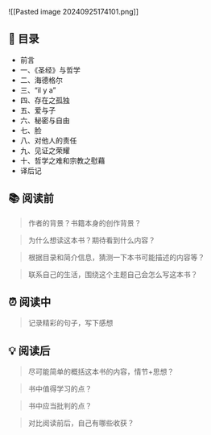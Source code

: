 ![[Pasted image 20240925174101.png]]
## 📑 目录
*  前言  
*  一、《圣经》与哲学  
*  二、海德格尔  
*  三、“il y a”  
*  四、存在之孤独  
*  五、爱与子  
*  六、秘密与自由  
*  七、脸  
*  八、对他人的责任  
*  九、见证之荣耀  
*  十、哲学之难和宗教之慰藉  
*  译后记
## 📚 阅读前
> 作者的背景？书籍本身的创作背景？

> 为什么想读这本书？期待看到什么内容？

> 根据目录和简介信息，猜测一下本书可能描述的内容等？

> 联系自己的生活，围绕这个主题自己会怎么写这本书？
## ⏰ 阅读中
> 记录精彩的句子，写下感想
##  💡 阅读后
> 尽可能简单的概括这本书的内容，情节+思想？

> 书中值得学习的点？

> 书中应当批判的点？

> 对比阅读前后，自己有哪些收获？ 
